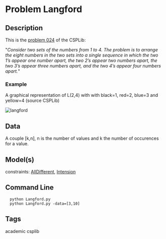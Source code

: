 # Problem Langford
## Description
This is the [problem 024](https://www.csplib.org/Problems/prob024/) of the CSPLib:

"*Consider two sets of the numbers from 1 to 4. The problem is to arrange the eight numbers in the two sets into
a single sequence in which the two 1’s appear one number apart, the two 2’s appear two numbers apart, the two 3’s
appear three numbers apart, and the two 4’s appear four numbers apart.*"

### Example
A graphical representation of L(2,4) with  with black=1, red=2, blue=3 and yellow=4 (source CSPLib)

![langford](https://www.csplib.org/Problems/prob024/assets/langford.gif)

## Data
A couple \[k,n\], n is the number of values and k the number of occurences for a value.

## Model(s)
  constraints: [AllDifferent](http://pycsp.org/documentation/constraints/AllDifferent), [Intension](http://pycsp.org/documentation/constraints/Intension)

## Command Line
```
  python Langford.py
  python Langford.py -data=[3,10]
```

## Tags
 academic csplib
